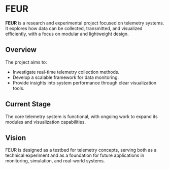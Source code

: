 # FEUR  

**FEUR** is a research and experimental project focused on telemetry systems.  
It explores how data can be collected, transmitted, and visualized efficiently, with a focus on modular and lightweight design.  

## Overview  
The project aims to:  
- Investigate real-time telemetry collection methods.  
- Develop a scalable framework for data monitoring.  
- Provide insights into system performance through clear visualization tools.  

## Current Stage  
The core telemetry system is functional, with ongoing work to expand its modules and visualization capabilities.  

## Vision  
FEUR is designed as a testbed for telemetry concepts, serving both as a technical experiment and as a foundation for future applications in monitoring, simulation, and real-world systems.  

